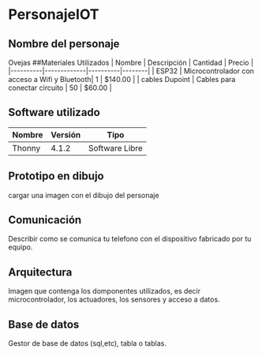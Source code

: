 # PersonajeIOT
## Nombre del personaje
Ovejas
##Materiales Utilizados
|  Nombre  | Descripción | Cantidad | Precio |
|----------|-------------|----------|--------|
| ESP32    | Microcontrolador con acceso a Wifi y Bluetooth| 1 | $140.00 |
| cables Dupoint | Cables para conectar circuito | 50 | $60.00 |

## Software utilizado
| Nombre | Versión | Tipo |
|--------|---------|------|
| Thonny | 4.1.2 | Software Libre

## Prototipo en dibujo
cargar una imagen con el dibujo del personaje

## Comunicación 
Describir como se comunica tu telefono con el dispositivo fabricado por tu equipo.

## Arquitectura
Imagen que contenga los domponentes utilizados, es decir microcontrolador, los actuadores, los sensores y acceso a datos.

## Base de datos
Gestor de base de datos (sql,etc), tabla o tablas.
